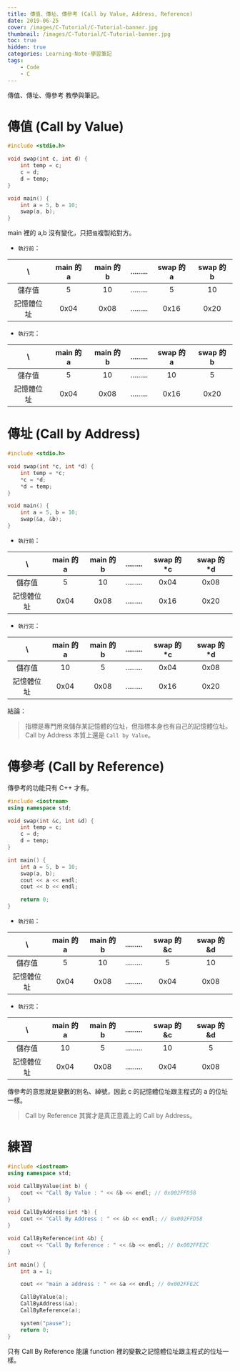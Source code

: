 ```yaml
---
title: 傳值、傳址、傳參考 (Call by Value, Address, Reference)
date: 2019-06-25
cover: /images/C-Tutorial/C-Tutorial-banner.jpg
thumbnail: /images/C-Tutorial/C-Tutorial-banner.jpg
toc: true
hidden: true
categories: Learning-Note-學習筆記
tags:
    - Code
    - C
---
```


傳值、傳址、傳參考 教學與筆記。

<!-- more -->

# 傳值 (Call by Value)

```cpp
#include <stdio.h>

void swap(int c, int d) {
    int temp = c;
    c = d;
    d = temp;
}

void main() {
    int a = 5, b = 10;
    swap(a, b);
}
```

main 裡的 a,b 沒有變化，只把`值`複製給對方。

* `執行前`：

\          | main 的 a | main 的 b | ......... | swap 的 a | swap 的 b 
:---------:|:---------:|:---------:|:---------:|:---------:|:---------:
儲存值     | 5         | 10        | ......... | 5         | 10        
記憶體位址 | 0x04      | 0x08      | ......... | 0x16      | 0x20      

* `執行完`：

\          | main 的 a | main 的 b | ......... | swap 的 a | swap 的 b 
:---------:|:---------:|:---------:|:---------:|:---------:|:---------:
儲存值     | 5         | 10        | ......... | 10        | 5        
記憶體位址 | 0x04      | 0x08      | ......... | 0x16      | 0x20      

# 傳址 (Call by Address)

```cpp
#include <stdio.h>

void swap(int *c, int *d) {
    int temp = *c;
    *c = *d;
    *d = temp;
}

void main() {
    int a = 5, b = 10;
    swap(&a, &b);
}
```

* `執行前`：

\          | main 的 a | main 的 b | ......... | swap 的 *c | swap 的 *d 
:---------:|:---------:|:---------:|:---------:|:----------:|:---------:
儲存值     | 5         | 10        | ......... | 0x04       | 0x08        
記憶體位址 | 0x04      | 0x08      | ......... | 0x16       | 0x20      

* `執行完`：

\          | main 的 a | main 的 b | ......... | swap 的 *c | swap 的 *d 
:---------:|:---------:|:---------:|:---------:|:----------:|:---------:
儲存值     | 10        | 5         | ......... | 0x04       | 0x08        
記憶體位址 | 0x04      | 0x08      | ......... | 0x16       | 0x20      

結論：

> 指標是專門用來儲存某記憶體的位址，但指標本身也有自己的記憶體位址。
> Call by Address 本質上還是 `Call by Value`。

# 傳參考 (Call by Reference)

傳參考的功能只有 C++ 才有。

```cpp
#include <iostream>
using namespace std;

void swap(int &c, int &d) {
    int temp = c;
    c = d;
    d = temp;
}

int main() {
    int a = 5, b = 10;
    swap(a, b);
    cout << a << endl;
    cout << b << endl;

    return 0;
}
```

* `執行前`：

\          | main 的 a | main 的 b | ......... | swap 的 &c | swap 的 &d
:---------:|:---------:|:---------:|:---------:|:----------:|:---------:
儲存值     | 5         | 10        | ......... | 5          | 10      
記憶體位址 | 0x04      | 0x08      | ......... | 0x04       | 0x08      

* `執行完`：

\          | main 的 a | main 的 b | ......... | swap 的 &c | swap 的 &d
:---------:|:---------:|:---------:|:---------:|:----------:|:---------:
儲存值     | 10        | 5         | ......... | 10         | 5      
記憶體位址 | 0x04      | 0x08      | ......... | 0x04       | 0x08      

傳參考的意思就是變數的別名、綽號，因此 c 的記憶體位址跟主程式的 a 的位址一樣。

> Call by Reference 其實才是真正意義上的 Call by Address。

# 練習

```cpp
#include <iostream>
using namespace std;

void CallByValue(int b) {
    cout << "Call By Value : " << &b << endl; // 0x002FFD58
}

void CallByAddress(int *b) {
    cout << "Call By Address : " << &b << endl; // 0x002FFD58
}

void CallByReference(int &b) {
    cout << "Call By Reference : " << &b << endl; // 0x002FFE2C
}

int main() {
    int a = 1;

    cout << "main a address : " << &a << endl; // 0x002FFE2C

    CallByValue(a);
    CallByAddress(&a);
    CallByReference(a);

    system("pause");
    return 0;
}
```

只有 Call By Reference 能讓 function 裡的變數之記憶體位址跟主程式的位址一樣。
